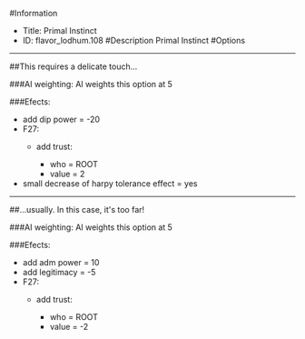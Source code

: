 #Information
 - Title: Primal Instinct
 - ID: flavor_lodhum.108
#Description
Primal Instinct
#Options

___
##This requires a delicate touch…

###AI weighting:
AI weights this option at 5


###Efects:<ul><li>add dip power = -20</li><li>F27:</li><ul><li>add trust:</li><ul><li>who = ROOT</li><li>value = 2</li></ul></ul><li>small decrease of harpy tolerance effect = yes</li></ul>

___
##...usually. In this case, it's too far!

###AI weighting:
AI weights this option at 5


###Efects:<ul><li>add adm power = 10</li><li>add legitimacy = -5</li><li>F27:</li><ul><li>add trust:</li><ul><li>who = ROOT</li><li>value = -2</li></ul></ul></ul>
